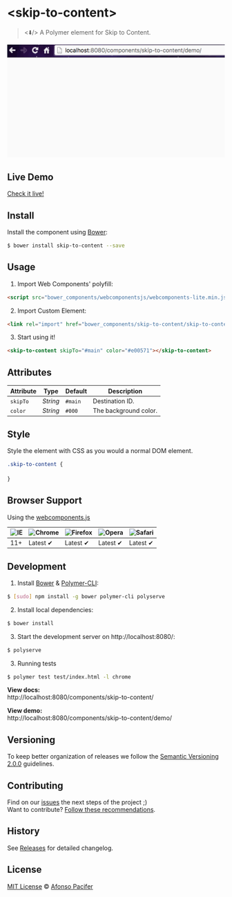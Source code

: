 # &lt;skip-to-content&gt;

> <⬇️/> A Polymer element for Skip to Content.

![demo](skip-demo.gif)

## Live Demo

[Check it live!](http://afonsopacifer.github.io/skip-to-content/)

## Install

Install the component using [Bower](http://bower.io/):

```sh
$ bower install skip-to-content --save
```

## Usage

1. Import Web Components' polyfill:

```html
<script src="bower_components/webcomponentsjs/webcomponents-lite.min.js"></script>
```

2. Import Custom Element:

```html
<link rel="import" href="bower_components/skip-to-content/skip-to-content.html">
```

3. Start using it!

```html
<skip-to-content skipTo="#main" color="#e00571"></skip-to-content>
```

## Attributes

Attribute  | Type        | Default             | Description
---        | ---         | ---                 | ---
`skipTo`   | *String*    | `#main`    | Destination ID.
`color` | *String*   | `#000`             | The background color.

## Style

Style the element with CSS as you would a normal DOM element.

```CSS
.skip-to-content {

}
```

## Browser Support

Using the [webcomponents.js](https://github.com/WebComponents/webcomponentsjs)

![IE](https://cloud.githubusercontent.com/assets/398893/3528325/20373e76-078e-11e4-8e3a-1cb86cf506f0.png) | ![Chrome](https://cloud.githubusercontent.com/assets/398893/3528328/23bc7bc4-078e-11e4-8752-ba2809bf5cce.png) | ![Firefox](https://cloud.githubusercontent.com/assets/398893/3528329/26283ab0-078e-11e4-84d4-db2cf1009953.png) | ![Opera](https://cloud.githubusercontent.com/assets/398893/3528330/27ec9fa8-078e-11e4-95cb-709fd11dac16.png) | ![Safari](https://cloud.githubusercontent.com/assets/398893/3528331/29df8618-078e-11e4-8e3e-ed8ac738693f.png)
--- | --- | --- | --- | --- |
11+ | Latest ✔ | Latest ✔ | Latest ✔ | Latest ✔

## Development

1. Install [Bower](http://bower.io/) & [Polymer-CLI](https://www.polymer-project.org/1.0/docs/tools/polymer-cli):

```sh
$ [sudo] npm install -g bower polymer-cli polyserve
```

2. Install local dependencies:

```sh
$ bower install
```

3. Start the development server on http://localhost:8080/:

```sh
$ polyserve
```

3. Running tests

```sh
$ polymer test test/index.html -l chrome
```

**View docs:**<br>
http://localhost:8080/components/skip-to-content/

**View demo:**<br>
http://localhost:8080/components/skip-to-content/demo/

## Versioning

To keep better organization of releases we follow the [Semantic Versioning 2.0.0](http://semver.org/) guidelines.

## Contributing
Find on our [issues](https://github.com/afonsopacifer/skip-to-content/issues/) the next steps of the project ;)
<br>
Want to contribute? [Follow these recommendations](https://github.com/afonsopacifer/skip-to-content/blob/master/CONTRIBUTING.md).

## History
See [Releases](https://github.com/afonsopacifer/skip-to-content/releases) for detailed changelog.

## License
[MIT License](https://github.com/afonsopacifer/skip-to-content/blob/master/LICENSE.md) © [Afonso Pacifer](http://afonsopacifer.com/)
